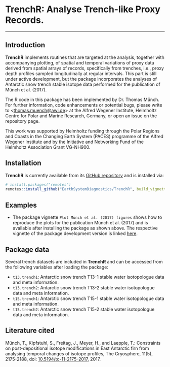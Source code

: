 # TrenchR: Analyse Trench-like Proxy Records.

------------------------------

## Introduction

**TrenchR** implements routines that are targeted at the analysis, together with
accompanying plotting, of spatial and temporal variations of proxy data
derived from spatial arrays of records, specifically from trenches, i.e.,
proxy depth profiles sampled longitudinally at regular intervals. This part is
still under active development, but the package incorporates the analyses of
Antarctic snow trench stable isotope data performed for the publication of Münch
et al. (2017).

The R code in this package has been implemented by Dr. Thomas Münch. For further
information, code enhancements or potential bugs, please write to
<<thomas.muench@awi.de>> at the Alfred Wegener Institute, Helmholtz Centre for
Polar and Marine Research, Germany, or open an issue on the repository page.

This work was supported by Helmholtz funding through the Polar Regions and
Coasts in the Changing Earth System (PACES) programme of the Alfred Wegener
Institute and by the Initiative and Networking Fund of the Helmholtz Association
Grant VG-NH900.
 
## Installation

**TrenchR** is currently available from its [GitHub
repository](https://github.com/EarthSystemDiagnostics/TrenchR) and is installed
via:

```r
# install.packages("remotes")
remotes::install_github("EarthSystemDiagnostics/TrenchR", build_vignettes = TRUE)
```

## Examples

* The package vignette `Plot Münch et al. (2017) figures` shows how to
  reproduce the plots for the publication Münch et al. (2017) and is available after
  installing the package as shown above. The respective vignette of the package
  development version is linked
  [here](http://htmlpreview.github.io/?https://github.com/EarthSystemDiagnostics/TrenchR/blob/master/vignettes/tc17-figures.html).

## Package data

Several trench datasets are included in **TrenchR** and can be accessed from the
following variables after loading the package:

* `t13.trench1`: Antarctic snow trench T13-1 stable water isotopologue data and
  meta information.
* `t13.trench2`: Antarctic snow trench T13-2 stable water isotopologue data and
  meta information.
* `t15.trench1`: Antarctic snow trench T15-1 stable water isotopologue data and
  meta information.
* `t15.trench2`: Antarctic snow trench T15-2 stable water isotopologue data and
  meta information.

## Literature cited

Münch, T., Kipfstuhl, S., Freitag, J., Meyer, H., and Laepple, T.: Constraints
on post-depositional isotope modifications in East Antarctic firn from analysing
temporal changes of isotope profiles, The Cryosphere, 11(5), 2175-2188, doi:
[10.5194/tc-11-2175-2017](https://doi.org/10.5194/tc-11-2175-2017), 2017.
